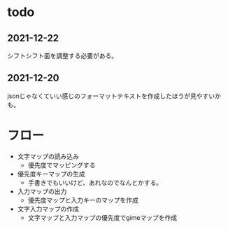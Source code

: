 # todo

## 2021-12-22

シフトシフト面を調整する必要がある。

## 2021-12-20

jsonじゃなくていい感じのフォーマットテキストを作成したほうが見やすいかも。

# フロー

+ 文字マップの読み込み
  + 優先度でマッピングする
+ 優先度キーマップの生成
  + 手書きでもいいけど、あれなのでなんとかする。
+ 入力マップの出力
  + 優先度マップと入力キーのマップを作成
+ 文字入力マップの作成
  + 文字マップと入力マップの優先度でgimeマップを作成